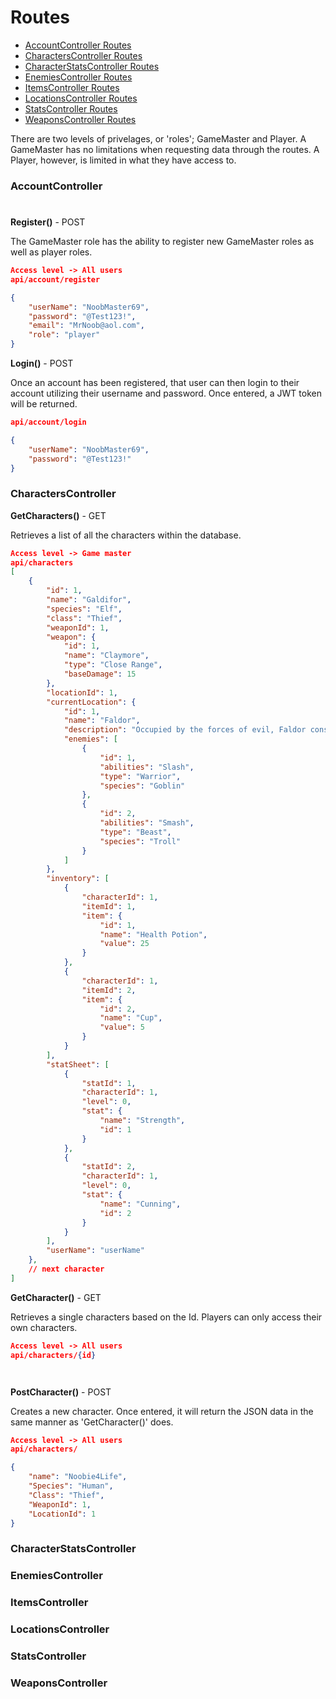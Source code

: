 # Routes

- [AccountController Routes](#account)
- [CharactersController Routes]()
- [CharacterStatsController Routes]() 
- [EnemiesController Routes]()
- [ItemsController Routes]()
- [LocationsController Routes]()
- [StatsController Routes]()
- [WeaponsController Routes](#weapons)


There are two levels of privelages, or 'roles'; GameMaster and Player. A GameMaster has no limitations
when requesting data through the routes. A Player, however, is limited in what they have 
access to.

### AccountController
# <a name="account"></a>

**Register()** - POST

The GameMaster role has the ability to register new GameMaster roles as well as player
roles.

```JSON
Access level -> All users
api/account/register

{
    "userName": "NoobMaster69",
    "password": "@Test123!",
    "email": "MrNoob@aol.com",
    "role": "player"
}
```

**Login()** - POST

Once an account has been registered, that user can then login to their account utilizing 
their username and password. Once entered, a JWT token will be returned.

```JSON
api/account/login

{
    "userName": "NoobMaster69",
    "password": "@Test123!"
}

```

### CharactersController

**GetCharacters()** - GET

Retrieves a list of all the characters within the database.

```JSON
Access level -> Game master
api/characters
[
    {
        "id": 1,
        "name": "Galdifor",
        "species": "Elf",
        "class": "Thief",
        "weaponId": 1,
        "weapon": {
            "id": 1,
            "name": "Claymore",
            "type": "Close Range",
            "baseDamage": 15
        },
        "locationId": 1,
        "currentLocation": {
            "id": 1,
            "name": "Faldor",
            "description": "Occupied by the forces of evil, Faldor consists of open, hilly plains that separate it's eastern border with towering mountains.",
            "enemies": [
                {
                    "id": 1,
                    "abilities": "Slash",
                    "type": "Warrior",
                    "species": "Goblin"
                },
                {
                    "id": 2,
                    "abilities": "Smash",
                    "type": "Beast",
                    "species": "Troll"
                }
            ]
        },
        "inventory": [
            {
                "characterId": 1,
                "itemId": 1,
                "item": {
                    "id": 1,
                    "name": "Health Potion",
                    "value": 25
                }
            },
            {
                "characterId": 1,
                "itemId": 2,
                "item": {
                    "id": 2,
                    "name": "Cup",
                    "value": 5
                }
            }
        ],
        "statSheet": [
            {
                "statId": 1,
                "characterId": 1,
                "level": 0,
                "stat": {
                    "name": "Strength",
                    "id": 1
                }
            },
            {
                "statId": 2,
                "characterId": 1,
                "level": 0,
                "stat": {
                    "name": "Cunning",
                    "id": 2
                }
            }
        ],
        "userName": "userName"
    },
    // next character
]
```

**GetCharacter()** - GET

Retrieves a single characters based on the Id. Players can only access their own characters.

```JSON
Access level -> All users
api/characters/{id}




```

**PostCharacter()** - POST

Creates a new character. Once entered, it will return the JSON data in the same manner as 'GetCharacter()' does.

```JSON
Access level -> All users
api/characters/

{
    "name": "Noobie4Life",
    "Species": "Human",
    "Class": "Thief",
    "WeaponId": 1,
    "LocationId": 1
}
```

### CharacterStatsController

### EnemiesController

### ItemsController

### LocationsController

### StatsController

### WeaponsController
# <a name="weapons"></a>